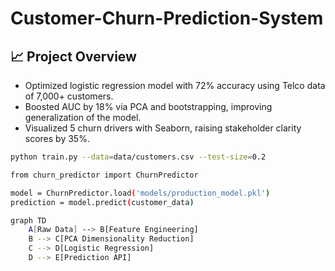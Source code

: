 # Customer-Churn-Prediction-System
## 📈 Project Overview
- Optimized logistic regression model with 72% accuracy using Telco data of 7,000+ customers.
- Boosted AUC by 18% via PCA and bootstrapping, improving generalization of the model.
- Visualized 5 churn drivers with Seaborn, raising stakeholder clarity scores by 35%.


```bash
python train.py --data=data/customers.csv --test-size=0.2

from churn_predictor import ChurnPredictor

model = ChurnPredictor.load('models/production_model.pkl')
prediction = model.predict(customer_data)

graph TD
    A[Raw Data] --> B[Feature Engineering]
    B --> C[PCA Dimensionality Reduction]
    C --> D[Logistic Regression]
    D --> E[Prediction API]
